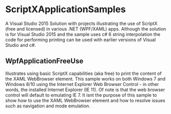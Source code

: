 # ScriptXApplicationSamples
A Visual Studio 2015 Solution with projects illustrating the use of ScriptX (free and licensed) in various .NET (WPF/XAML) apps. Although the solution is for Visual Studio 2015 and the sample uses c# 6 string interpolation the code for performing printing can be used with earlier versions of Visual Studio and c#.

## WpfApplicationFreeUse ##
Illustrates using basic ScriptX capabilities (aka free) to print the content of the XAML WebBrowser element. This sample works on both Windows 7 and Windows 8/10 using the Internet Explorer Web Browser Control - in other words, the installed Internet Explorer (IE 11). Of note is that the web browser control will default to emulating IE 7.
It isnt the purpose of this sample to show how to use the XAML WebBrowser element and how to resolve issues such as navigation and mode emulation. 

